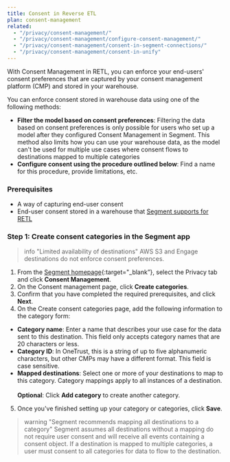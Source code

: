 ```yaml
---
title: Consent in Reverse ETL
plan: consent-management
related:
  - "/privacy/consent-management/"
  - "/privacy/consent-management/configure-consent-management/"
  - "/privacy/consent-management/consent-in-segment-connections/"
  - "/privacy/consent-management/consent-in-unify"
---
```


With Consent Management in RETL, you can enforce your end-users' consent preferences that are captured by your consent management platform (CMP) and stored in your warehouse. 

You can enforce consent stored in warehouse data using one of the following methods: 
- **Filter the model based on consent preferences**: Filtering the data based on consent preferences is only possible for users who set up a model after they configured Consent Management in Segment. This method also limits how you can use your warehouse data, as the model can't be used for multiple use cases where consent flows to destinations mapped to multiple categories
- **Configure consent using the procedure outlined below**: Find a name for this procedure, provide limitations, etc. 

### Prerequisites
- A way of capturing end-user consent
- End-user consent stored in a warehouse that [Segment supports for RETL](/docs/connections/reverse-etl/#step-1-add-a-source)


### Step 1: Create consent categories in the Segment app

> info "Limited availability of destinations"
> AWS S3 and Engage destinations do not enforce consent preferences. 

1. From the [Segment homepage](https://app.segment.com/goto-my-workspace/){:target="_blank”}, select the Privacy tab and click **Consent Management**.
2. On the Consent management page, click **Create categories**.
3. Confirm that you have completed the required prerequisites, and click **Next**.
4. On the Create consent categories page, add the following information to the category form:
  - **Category name**: Enter a name that describes your use case for the data sent to this destination. This field only accepts category names that are 20 characters or less.
  - **Category ID**: In OneTrust, this is a string of up to five alphanumeric characters, but other CMPs may have a different format. This field is case sensitive.
  - **Mapped destinations**: Select one or more of your destinations to map to this category. Category mappings apply to all instances of a destination. 
  <br/><br/>**Optional**: Click **Add category** to create another category.
5. Once you've finished setting up your category or categories, click **Save**.

> warning "Segment recommends mapping all destinations to a category"
> Segment assumes all destinations without a mapping do not require user consent and will receive all events containing a consent object. If a destination is mapped to multiple categories, a user must consent to all categories for data to flow to the destination.